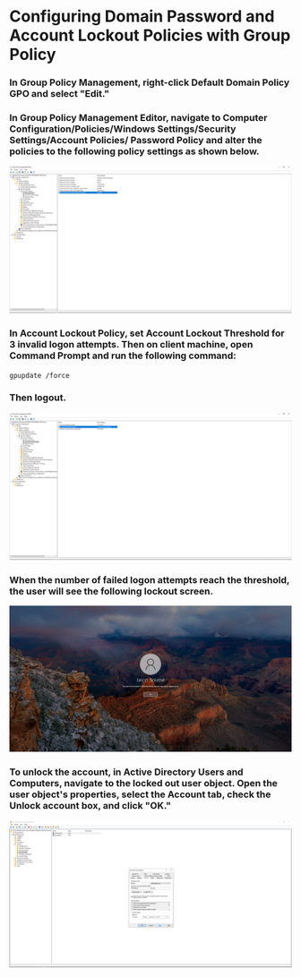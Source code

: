 # Configuring Domain Password and Account Lockout Policies with Group Policy

### In Group Policy Management, right-click Default Domain Policy GPO and select "Edit."
### In Group Policy Management Editor, navigate to Computer Configuration/Policies/Windows Settings/Security Settings/Account Policies/ Password Policy and alter the policies to the following policy settings as shown below.
![Domain](https://github.com/whuynhit/ActiveDirectory/blob/main/Securing%20Domain/Configuring%20Domain%20Password%20and%20Account%20Lockout%20Policies%20with%20Group%20Policy/sub/1.png)

### In Account Lockout Policy, set Account Lockout Threshold for 3 invalid logon attempts. Then on client machine, open Command Prompt and run the following command:

```
gpupdate /force
```

### Then logout.
![Domain](https://github.com/whuynhit/ActiveDirectory/blob/main/Securing%20Domain/Configuring%20Domain%20Password%20and%20Account%20Lockout%20Policies%20with%20Group%20Policy/sub/2.png)

### When the number of failed logon attempts reach the threshold, the user will see the following lockout screen. 
![Domain](https://github.com/whuynhit/ActiveDirectory/blob/main/Securing%20Domain/Configuring%20Domain%20Password%20and%20Account%20Lockout%20Policies%20with%20Group%20Policy/sub/3.png)

### To unlock the account, in Active Directory Users and Computers, navigate to the locked out user object. Open the user object's properties, select the Account tab, check the Unlock account box, and click "OK." 
![Domain](https://github.com/whuynhit/ActiveDirectory/blob/main/Securing%20Domain/Configuring%20Domain%20Password%20and%20Account%20Lockout%20Policies%20with%20Group%20Policy/sub/4.png)

